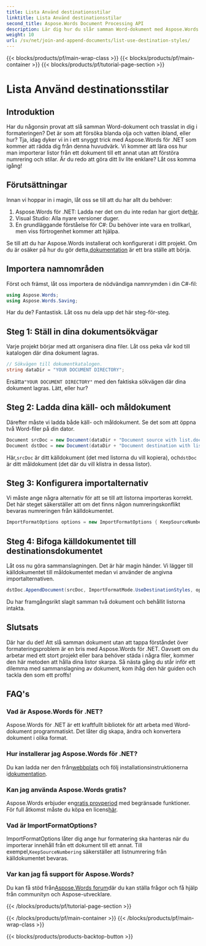 ```yaml
---
title: Lista Använd destinationsstilar
linktitle: Lista Använd destinationsstilar
second_title: Aspose.Words Document Processing API
description: Lär dig hur du slår samman Word-dokument med Aspose.Words för .NET utan att förlora listformatering. Steg-för-steg-guide för att hålla dina dokumentstilar intakta.
weight: 10
url: /sv/net/join-and-append-documents/list-use-destination-styles/
---
```


{{< blocks/products/pf/main-wrap-class >}}
{{< blocks/products/pf/main-container >}}
{{< blocks/products/pf/tutorial-page-section >}}

# Lista Använd destinationsstilar

## Introduktion

Har du någonsin provat att slå samman Word-dokument och trasslat in dig i formateringen? Det är som att försöka blanda olja och vatten ibland, eller hur? Tja, idag dyker vi in i ett snyggt trick med Aspose.Words för .NET som kommer att rädda dig från denna huvudvärk. Vi kommer att lära oss hur man importerar listor från ett dokument till ett annat utan att förstöra numrering och stilar. Är du redo att göra ditt liv lite enklare? Låt oss komma igång!

## Förutsättningar

Innan vi hoppar in i magin, låt oss se till att du har allt du behöver:

1.  Aspose.Words för .NET: Ladda ner det om du inte redan har gjort det[här](https://releases.aspose.com/words/net/).
2. Visual Studio: Alla nyare versioner duger.
3. En grundläggande förståelse för C#: Du behöver inte vara en trollkarl, men viss förtrogenhet kommer att hjälpa.

 Se till att du har Aspose.Words installerat och konfigurerat i ditt projekt. Om du är osäker på hur du gör detta,[dokumentation](https://reference.aspose.com/words/net/) är ett bra ställe att börja.

## Importera namnområden

Först och främst, låt oss importera de nödvändiga namnrymden i din C#-fil:

```csharp
using Aspose.Words;
using Aspose.Words.Saving;
```

Har du de? Fantastisk. Låt oss nu dela upp det här steg-för-steg.

## Steg 1: Ställ in dina dokumentsökvägar

Varje projekt börjar med att organisera dina filer. Låt oss peka vår kod till katalogen där dina dokument lagras.

```csharp
// Sökvägen till dokumentkatalogen.
string dataDir = "YOUR DOCUMENT DIRECTORY";
```

 Ersätta`"YOUR DOCUMENT DIRECTORY"` med den faktiska sökvägen där dina dokument lagras. Lätt, eller hur?

## Steg 2: Ladda dina käll- och måldokument

Därefter måste vi ladda både käll- och måldokument. Se det som att öppna två Word-filer på din dator.

```csharp
Document srcDoc = new Document(dataDir + "Document source with list.docx");
Document dstDoc = new Document(dataDir + "Document destination with list.docx");
```

 Här,`srcDoc` är ditt källdokument (det med listorna du vill kopiera), och`dstDoc` är ditt måldokument (det där du vill klistra in dessa listor).

## Steg 3: Konfigurera importalternativ

Vi måste ange några alternativ för att se till att listorna importeras korrekt. Det här steget säkerställer att om det finns någon numreringskonflikt bevaras numreringen från källdokumentet.

```csharp
ImportFormatOptions options = new ImportFormatOptions { KeepSourceNumbering = true };
```

## Steg 4: Bifoga källdokumentet till destinationsdokumentet

Låt oss nu göra sammanslagningen. Det är här magin händer. Vi lägger till källdokumentet till måldokumentet medan vi använder de angivna importalternativen.

```csharp
dstDoc.AppendDocument(srcDoc, ImportFormatMode.UseDestinationStyles, options);
```

Du har framgångsrikt slagit samman två dokument och behållit listorna intakta.

## Slutsats

Där har du det! Att slå samman dokument utan att tappa förståndet över formateringsproblem är en bris med Aspose.Words för .NET. Oavsett om du arbetar med ett stort projekt eller bara behöver städa i några filer, kommer den här metoden att hålla dina listor skarpa. Så nästa gång du står inför ett dilemma med sammanslagning av dokument, kom ihåg den här guiden och tackla den som ett proffs!

## FAQ's

### Vad är Aspose.Words för .NET?
Aspose.Words för .NET är ett kraftfullt bibliotek för att arbeta med Word-dokument programmatiskt. Det låter dig skapa, ändra och konvertera dokument i olika format.

### Hur installerar jag Aspose.Words för .NET?
 Du kan ladda ner den från[webbplats](https://releases.aspose.com/words/net/) och följ installationsinstruktionerna i[dokumentation](https://reference.aspose.com/words/net/).

### Kan jag använda Aspose.Words gratis?
 Aspose.Words erbjuder en[gratis provperiod](https://releases.aspose.com/) med begränsade funktioner. För full åtkomst måste du köpa en licens[här](https://purchase.aspose.com/buy).

### Vad är ImportFormatOptions?
 ImportFormatOptions låter dig ange hur formatering ska hanteras när du importerar innehåll från ett dokument till ett annat. Till exempel,`KeepSourceNumbering` säkerställer att listnumrering från källdokumentet bevaras.

### Var kan jag få support för Aspose.Words?
 Du kan få stöd från[Aspose.Words forum](https://forum.aspose.com/c/words/8)där du kan ställa frågor och få hjälp från communityn och Aspose-utvecklare.

{{< /blocks/products/pf/tutorial-page-section >}}

{{< /blocks/products/pf/main-container >}}
{{< /blocks/products/pf/main-wrap-class >}}

{{< blocks/products/products-backtop-button >}}
